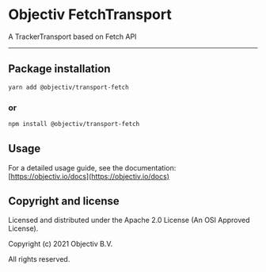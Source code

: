 # Objectiv FetchTransport

A TrackerTransport based on Fetch API

---

## Package installation

```sh
yarn add @objectiv/transport-fetch
```

### or

```sh
npm install @objectiv/transport-fetch
```

## Usage

For a detailed usage guide, see the documentation: [https://objectiv.io/docs](https://objectiv.io/docs)

## Copyright and license

Licensed and distributed under the Apache 2.0 License (An OSI Approved License).

Copyright (c) 2021 Objectiv B.V.

All rights reserved.
